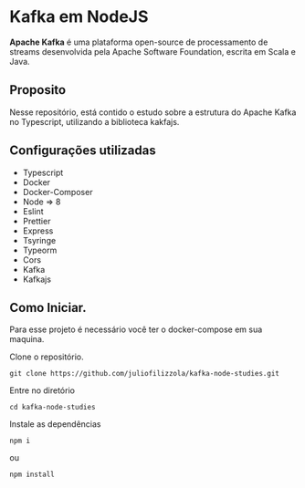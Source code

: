 # Kafka em NodeJS

**Apache Kafka** é uma plataforma open-source de processamento de streams desenvolvida pela Apache Software Foundation, escrita em Scala e Java. 

## Proposito

Nesse repositório, está contido o estudo sobre a estrutura do Apache Kafka no Typescript, utilizando a biblioteca kakfajs.



## Configurações utilizadas

- Typescript
- Docker
- Docker-Composer
- Node => 8
- Eslint
- Prettier
- Express
- Tsyringe
- Typeorm
- Cors
- Kafka
- Kafkajs

## Como Iniciar.

Para esse projeto é necessário você ter o docker-compose em sua maquina.

Clone o repositório.

`git clone https://github.com/juliofilizzola/kafka-node-studies.git `

Entre no diretório

`cd kafka-node-studies`

Instale as dependências

`npm i`

ou 

`npm install`

